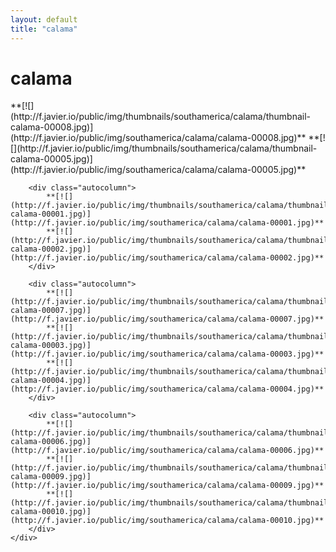 ```yaml
---
layout: default
title: "calama"
---
```


<h1 class="page" style="padding-left:0%;">calama</h1>
<div class="page">
    <div class="autowide">
        <div class="autocolumn">
            **[![](http://f.javier.io/public/img/thumbnails/southamerica/calama/thumbnail-calama-00008.jpg)](http://f.javier.io/public/img/southamerica/calama/calama-00008.jpg)**
            **[![](http://f.javier.io/public/img/thumbnails/southamerica/calama/thumbnail-calama-00005.jpg)](http://f.javier.io/public/img/southamerica/calama/calama-00005.jpg)**
        </div>

        <div class="autocolumn">
            **[![](http://f.javier.io/public/img/thumbnails/southamerica/calama/thumbnail-calama-00001.jpg)](http://f.javier.io/public/img/southamerica/calama/calama-00001.jpg)**
            **[![](http://f.javier.io/public/img/thumbnails/southamerica/calama/thumbnail-calama-00002.jpg)](http://f.javier.io/public/img/southamerica/calama/calama-00002.jpg)**
        </div>

        <div class="autocolumn">
            **[![](http://f.javier.io/public/img/thumbnails/southamerica/calama/thumbnail-calama-00007.jpg)](http://f.javier.io/public/img/southamerica/calama/calama-00007.jpg)**
            **[![](http://f.javier.io/public/img/thumbnails/southamerica/calama/thumbnail-calama-00003.jpg)](http://f.javier.io/public/img/southamerica/calama/calama-00003.jpg)**
            **[![](http://f.javier.io/public/img/thumbnails/southamerica/calama/thumbnail-calama-00004.jpg)](http://f.javier.io/public/img/southamerica/calama/calama-00004.jpg)**
        </div>

        <div class="autocolumn">
            **[![](http://f.javier.io/public/img/thumbnails/southamerica/calama/thumbnail-calama-00006.jpg)](http://f.javier.io/public/img/southamerica/calama/calama-00006.jpg)**
            **[![](http://f.javier.io/public/img/thumbnails/southamerica/calama/thumbnail-calama-00009.jpg)](http://f.javier.io/public/img/southamerica/calama/calama-00009.jpg)**
            **[![](http://f.javier.io/public/img/thumbnails/southamerica/calama/thumbnail-calama-00010.jpg)](http://f.javier.io/public/img/southamerica/calama/calama-00010.jpg)**
        </div>
    </div>
</div>
